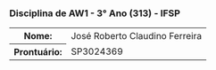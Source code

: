 ### Disciplina de AW1 - 3° Ano (313) - IFSP
<table border=0>
  <tr>
    <th>Nome: </th>
    <td>José Roberto Claudino Ferreira</td>
  </tr>
  <tr>
    <th>Prontuário: </th>
    <td>SP3024369</td>
  </tr>
</table>
